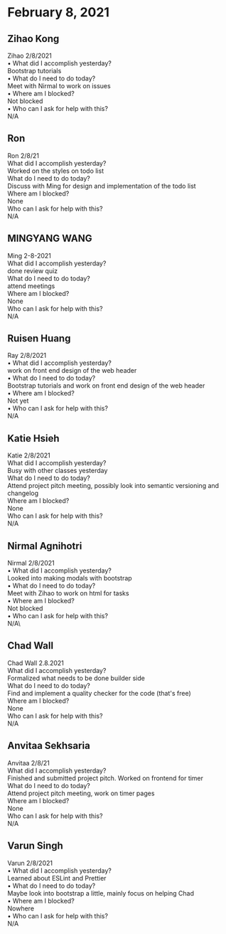 # February 8, 2021

## Zihao Kong
Zihao 2/8/2021\
• What did I accomplish yesterday?\
Bootstrap tutorials\
• What do I need to do today?\
Meet with Nirmal to work on issues\
• Where am I blocked?\
Not blocked\
• Who can I ask for help with this?\
N/A

## Ron
Ron 2/8/21\
 What did I accomplish yesterday?\
Worked on the styles on todo list\
 What do I need to do today?\
Discuss with Ming for design and implementation of the todo list\
 Where am I blocked?\
None\
 Who can I ask for help with this?\
N/A
## MINGYANG WANG
Ming 2-8-2021\
 What did I accomplish yesterday?\
done review quiz\
 What do I need to do today?\
attend meetings\
 Where am I blocked?\
None\
 Who can I ask for help with this?\
N/A
## Ruisen Huang
Ray 2/8/2021\
• What did I accomplish yesterday?\
work on front end design of the web header\
• What do I need to do today?\
Bootstrap tutorials and work on front end design of the web header\
• Where am I blocked?\
Not yet\
• Who can I ask for help with this?\
N/A

## Katie Hsieh
Katie 2/8/2021\
What did I accomplish yesterday?\
Busy with other classes yesterday\
What do I need to do today?\
Attend project pitch meeting, possibly look into semantic versioning and changelog\
Where am I blocked?\
None\
Who can I ask for help with this?\
N/A

## Nirmal Agnihotri
Nirmal 2/8/2021\
• What did I accomplish yesterday?\
Looked into making modals with bootstrap\
• What do I need to do today?\
Meet with Zihao to work on html for tasks\
• Where am I blocked?\
Not blocked\
• Who can I ask for help with this?\
N/A\

## Chad Wall
Chad Wall 2.8.2021\
What did I accomplish yesterday?\
Formalized what needs to be done builder side\
What do I need to do today?\
Find and implement a quality checker for the code (that's free)\
Where am I blocked?\
None\
Who can I ask for help with this?\
N/A
## Anvitaa Sekhsaria
Anvitaa 2/8/21\
 What did I accomplish yesterday?\
Finished and submitted project pitch. Worked on frontend for timer\
 What do I need to do today?\
Attend project pitch meeting, work on timer pages\
 Where am I blocked?\
None\
 Who can I ask for help with this?\
N/A

## Varun Singh
Varun 2/8/2021\
• What did I accomplish yesterday?\
Learned about ESLint and Prettier\
• What do I need to do today?\
Maybe look into bootstrap a little, mainly focus on helping Chad\
• Where am I blocked?\
Nowhere\
• Who can I ask for help with this?\
N/A